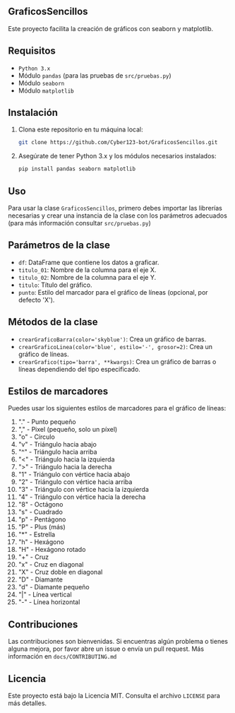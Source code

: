 ## GraficosSencillos

Este proyecto facilita la creación de gráficos con seaborn y matplotlib.

## Requisitos

- `Python 3.x`
- Módulo `pandas` (para las pruebas de `src/pruebas.py`)
- Módulo `seaborn`
- Módulo `matplotlib`

## Instalación

1. Clona este repositorio en tu máquina local:
    ```bash
    git clone https://github.com/Cyber123-bot/GraficosSencillos.git
    ```
2. Asegúrate de tener Python 3.x y los módulos necesarios instalados:
    ```bash
    pip install pandas seaborn matplotlib
    ```

## Uso

Para usar la clase `GraficosSencillos`, primero debes importar las librerías necesarias y crear una instancia de la clase con los parámetros adecuados (para más información consultar `src/pruebas.py`)

## Parámetros de la clase

- `df`: DataFrame que contiene los datos a graficar.
- `titulo_01`: Nombre de la columna para el eje X.
- `titulo_02`: Nombre de la columna para el eje Y.
- `titulo`: Título del gráfico.
- `punto`: Estilo del marcador para el gráfico de líneas (opcional, por defecto 'X').

## Métodos de la clase

- `crearGraficoBarra(color='skyblue')`: Crea un gráfico de barras.
- `crearGraficoLinea(color='blue', estilo='-', grosor=2)`: Crea un gráfico de líneas.
- `crearGrafico(tipo='barra', **kwargs)`: Crea un gráfico de barras o líneas dependiendo del tipo especificado.

## Estilos de marcadores

Puedes usar los siguientes estilos de marcadores para el gráfico de líneas:

1. "." - Punto pequeño
2. "," - Pixel (pequeño, solo un píxel)
3. "o" - Círculo
4. "v" - Triángulo hacia abajo
5. "^" - Triángulo hacia arriba
6. "<" - Triángulo hacia la izquierda
7. ">" - Triángulo hacia la derecha
8. "1" - Triángulo con vértice hacia abajo
9. "2" - Triángulo con vértice hacia arriba
10. "3" - Triángulo con vértice hacia la izquierda
11. "4" - Triángulo con vértice hacia la derecha
12. "8" - Octágono
13. "s" - Cuadrado
14. "p" - Pentágono
15. "P" - Plus (más)
16. "*" - Estrella
17. "h" - Hexágono
18. "H" - Hexágono rotado
19. "+" - Cruz
20. "x" - Cruz en diagonal
21. "X" - Cruz doble en diagonal
22. "D" - Diamante
23. "d" - Diamante pequeño
24. "|" - Línea vertical
25. "-" - Línea horizontal

## Contribuciones

Las contribuciones son bienvenidas. Si encuentras algún problema o tienes alguna mejora, por favor abre un issue o envía un pull request. Más información en `docs/CONTRIBUTING.md`

## Licencia

Este proyecto está bajo la Licencia MIT. Consulta el archivo `LICENSE` para más detalles.